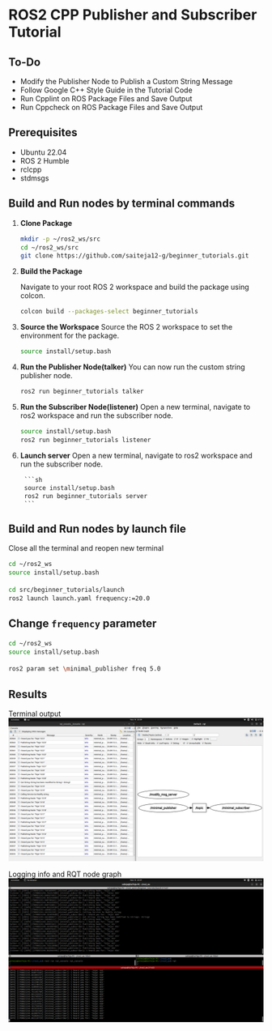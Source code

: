 # ROS2 CPP Publisher and Subscriber Tutorial

## To-Do

- Modify the Publisher Node to Publish a Custom String Message
- Follow Google C++ Style Guide in the Tutorial Code
- Run Cpplint on ROS Package Files and Save Output
- Run Cppcheck on ROS Package Files and Save Output

## Prerequisites

- Ubuntu 22.04
- ROS 2 Humble
- rclcpp
- stdmsgs

## Build and Run nodes by terminal commands 

1. **Clone Package**

   ```sh
   mkdir -p ~/ros2_ws/src
   cd ~/ros2_ws/src 
   git clone https://github.com/saiteja12-g/beginner_tutorials.git
   ```

2. **Build the Package**

    Navigate to your root ROS 2 workspace and build the package using colcon.

    ```sh
    colcon build --packages-select beginner_tutorials
    ```

3. **Source the Workspace**
    Source the ROS 2 workspace to set the environment for the package.

    ```sh
    source install/setup.bash
    ```

4. **Run the Publisher Node(talker)**
    You can now run the custom string publisher node.

    ```sh
    ros2 run beginner_tutorials talker
    ```

5. **Run the Subscriber Node(listener)**
    Open a new terminal, navigate to ros2 workspace and run the subscriber node.

    ```sh
    source install/setup.bash
    ros2 run beginner_tutorials listener
    ```
6. **Launch server**
    Open a new terminal, navigate to ros2 workspace and run the subscriber node.

        ```sh
        source install/setup.bash
        ros2 run beginner_tutorials server
        ```

## Build and Run nodes by launch file
Close all the terminal and reopen new terminal

```sh
cd ~/ros2_ws
source install/setup.bash

cd src/beginner_tutorials/launch
ros2 launch launch.yaml frequency:=20.0
```

## Change `frequency` parameter 
```sh
cd ~/ros2_ws
source install/setup.bash

ros2 param set \minimal_publisher freq 5.0
```
## Results 
Terminal output
![Alt text](results/rqt_&_.png)

Logging info and RQT node graph
![Alt text](results/terminal_output.png)
